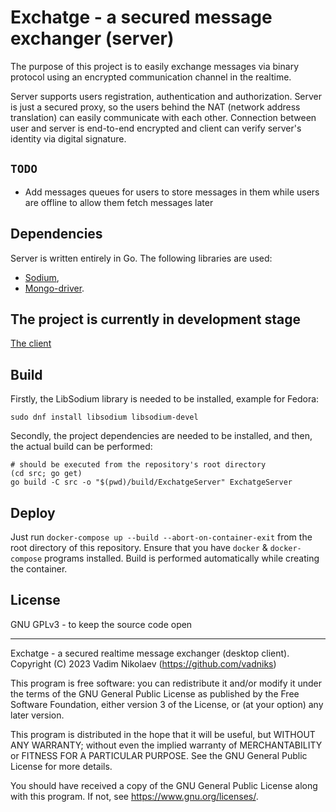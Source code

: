 
# Exchatge - a secured message exchanger (server)

The purpose of this project is to easily exchange messages
via binary protocol using an encrypted communication channel
in the realtime.

Server supports users registration, authentication and authorization. 
Server is just a secured proxy, so the users behind the NAT (network address translation) 
can easily communicate with each other. 
Connection between user and server is end-to-end encrypted and client can verify 
server's identity via digital signature.

## `TODO`
* Add messages queues for users to store messages in them while users are offline to allow them fetch messages later

## Dependencies

Server is written entirely in Go. 
The following libraries are used: 
* [Sodium](https://github.com/jamesruan/sodium), 
* [Mongo-driver](https://pkg.go.dev/go.mongodb.org/mongo-driver).

## The project is currently in development stage

[The client](https://github.com/vadniks/ExchatgeDesktopClient)

## Build

Firstly, the LibSodium library is needed to be installed, example for Fedora:
```shell
sudo dnf install libsodium libsodium-devel
```
Secondly, the project dependencies are needed to be installed, and then, 
the actual build can be performed:
```shell
# should be executed from the repository's root directory
(cd src; go get)
go build -C src -o "$(pwd)/build/ExchatgeServer" ExchatgeServer
```

## Deploy

Just run `docker-compose up --build --abort-on-container-exit` from the root directory of this repository. 
Ensure that you have `docker` & `docker-compose` programs installed. Build is 
performed automatically while creating the container.

## License

GNU GPLv3 - to keep the source code open

---

Exchatge - a secured realtime message exchanger (desktop client).
Copyright (C) 2023  Vadim Nikolaev (https://github.com/vadniks)

This program is free software: you can redistribute it and/or modify
it under the terms of the GNU General Public License as published by
the Free Software Foundation, either version 3 of the License, or
(at your option) any later version.

This program is distributed in the hope that it will be useful,
but WITHOUT ANY WARRANTY; without even the implied warranty of
MERCHANTABILITY or FITNESS FOR A PARTICULAR PURPOSE.  See the
GNU General Public License for more details.

You should have received a copy of the GNU General Public License
along with this program.  If not, see <https://www.gnu.org/licenses/>.
